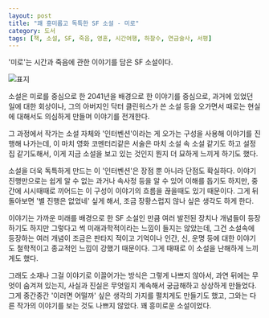 ```yaml
---
layout: post
title: "꽤 흥미롭고 독특한 SF 소설 - 미로"
category: 도서
tags: [책, 소설, SF, 죽음, 영혼, 시간여행, 하찰수, 연금술사, 서평]
---
```


'미로'는
시간과 죽음에 관한 이야기를 담은 SF 소설이다.

![표지](https://lh3.googleusercontent.com/f9pL7DpxvFoNsmUXe6XCX1gEIrcw3OPpxkbrkrDLXLxfcjDPkOmmjpk1dMiS9rIl_uAosJ192qKbvQ=s480)

소설은 미로를 중심으로 한 2041년을 배경으로 한 이야기를 중심으로,
과거에 있었던 일에 대한 회상이나,
그의 아버지인 닥터 클린워스가 쓴 소설 등을 오가면서
때로는 현실에 대해서도 의심하게 만들며 이야기를 전개한다.

그 과정에서 작가는 소설 자체와 '인터벤션'이라는 게 오가는 구성을 사용해 이야기를 진행해 나가는데,
이 마치 영화 코멘터리같은 서술은
마치 소설 속 소설 같기도 하고 설정집 같기도해서,
이게 지금 소설을 보고 있는 것인지 뭔지 더 묘하게 느끼게 하기도 했다.

소설을 더욱 독특하게 만드는 이 '인터벤션'은 장점 뿐 아니라 단점도 확실하다.
이야기 진행만으로는 쉽게 알 수 없는 과거나 속사정 등을 알 수 있어 이해를 돕기도 하지만,
중간에 시시때때로 끼어드는 이 구성이
이야기의 흐름을 끊을때도 있기 때문이다.
그게 뒤돌아보면 '별 진행은 없었네' 싶게 해서,
조금 장황스럽지 않나 싶은 생각도 하게 한다.

이야기는 가까운 미래를 배경으로 한 SF 소설인 만큼
여러 발전된 장치나 개념들이 등장하기도 하지만
그렇다고 썩 미래과학적이라는 느낌이 들지는 않았는데,
그건 소설속에 등장하는 여러 개념이 조금은 판타지 적이고
기억이나 인간, 신, 운명 등에 대한 이야기도 철학적이고 종교적인 느낌이 강했기 때문이다.
그게 때때로 이 소설을 난해하게 느끼게도 했다.

그래도 소재나 그걸 이야기로 이끌어가는 방식은 그렇게 나쁘지 않아서,
과연 뒤에는 무엇이 숨겨져 있는지,
사실과 진실은 무엇일지 계속해서 궁금해하고 상상하게 만들었다.
그게 중간중간 '이러면 어떨까' 싶은 생각의 가지를 펼치게도 만들기도 했고,
그와는 다른 작가의 이야기를 보는 것도 나쁘지 않았다.
꽤 흥미로운 소설이었다.
